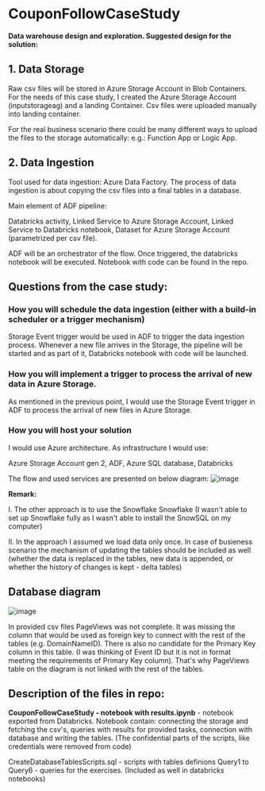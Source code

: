 # CouponFollowCaseStudy
**Data warehouse design and exploration. Suggested design for the solution:**


## 1. Data Storage 

Raw csv files will be stored in Azure Storage Account in Blob Containers. 
For the needs of this case study, I created the Azure Storage Account (inputstorageag) and a landing Container.
Csv files were uploaded manually into landing container. 

For the real business scenario there could be many different ways to upload the files to the storage automatically: e.g.: Function App or Logic App.


## 2. Data Ingestion  

Tool used for data ingestion: Azure Data Factory. 
The process of data ingestion is about copying the csv files into a final tables in a database. 

Main element of ADF pipeline:

Databricks activity, 
Linked Service to Azure Storage Account, 
Linked Service to Databricks notebook, 
Dataset for Azure Storage Account (parametrized per csv file).  

ADF will be an orchestrator of the flow. Once triggered, the databricks notebook will be executed. Notebook with code can be found in the repo. 


## Questions from the case study:  

### How you will schedule the data ingestion (either with a build-in scheduler or a trigger mechanism) 

Storage Event trigger would be used in ADF to trigger the data ingestion process. Whenever a new file arrives in the Storage, the pipeline will be started and as part of it, Databricks notebook with code will be launched. 

### How you will implement a trigger to process the arrival of new data in Azure Storage. 

As mentioned in the previous point, I would use the Storage Event trigger in ADF to process the arrival of new files in Azure Storage.  

### How you will host your solution 

I would use Azure architecture. As infrastructure I would use:  

Azure Storage Account gen 2, ADF, Azure SQL database, Databricks

The flow and used services are presented on below diagram: 
![image](https://github.com/OlaGigon/CouponFollowCaseStudy/assets/44475277/bdcb682f-abc8-4cb6-ac66-b4791b1da9f8)


**Remark:** 

I. The other approach is to use the Snowflake 
Snowflake  (I wasn't able to set up Snowflake fully as I wasn't able to install the SnowSQL on my computer) 

II. In the approach I assumed we load data only once. In case of busieness scenario the mechanism of updating the tables should be included as well (whether the data is replaced in the tables, new data is appended, or whether the history of changes is kept - delta tables) 

## Database diagram
![image](https://github.com/OlaGigon/CouponFollowCaseStudy/assets/44475277/93862292-ce7a-465c-b438-59631d554c32)

In provided csv files PageViews was not complete. It was missing the column that would be used as foreign key to connect with the rest of the tables (e.g. DomainNameID). There is also no candidate for the Primary Key column in this table. (I was thinking of Event ID but it is not in format meeting the requirements of Primary Key column). That's why PageViews table on the diagram is not linked with the rest of the tables. 

## Description of the files in repo: 

__CouponFollowCaseStudy - notebook with results.ipynb__ - notebook exported from Databricks. Notebook contain: connecting the storage and fetching the csv's, queries with results for provided tasks, connection with database and writing the tables. (The confidential parts of the scripts, like credentials were removed from code) 

CreateDatabaseTablesScripts.sql - scripts with tables definions
Query1 to Query6 - queries for the exercises. (Included as well in databricks notebooks)
